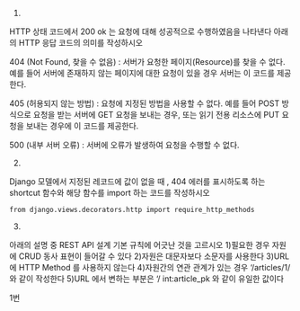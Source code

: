 

1.
HTTP 상태 코드에서 200 ok 는 요청에 대해 성공적으로 수행하였음을 나타낸다
아래의 HTTP 응답 코드의 의미를 작성하시오

404 (Not Found, 찾을 수 없음) : 서버가 요청한 페이지(Resource)를 찾을 수 없다. 예를 들어 서버에 존재하지 않는 페이지에 대한 요청이 있을 경우 서버는 이 코드를 제공한다.

405 (허용되지 않는 방법) : 요청에 지정된 방법을 사용할 수 없다. 예를 들어 POST 방식으로 요청을 받는 서버에 GET 요청을 보내는 경우, 또는 읽기 전용 리소스에 PUT 요청을 보내는 경우에 이 코드를 제공한다.

500 (내부 서버 오류) : 서버에 오류가 발생하여 요청을 수행할 수 없다.





2.
Django 모델에서 지정된 레코드에 값이 없을 때 , 404 에러를 표시하도록 하는 shortcut
함수와 해당 함수를 import 하는 코드를 작성하시오

```
from django.views.decorators.http import require_http_methods
```





3.

아래의 설명 중 REST API 설계 기본 규칙에 어긋난 것을 고르시오
1)필요한 경우 자원에 CRUD 동사 표현이 들어갈 수 있다
2)자원은 대문자보다 소문자를 사용한다
3)URL 에 HTTP Method 를 사용하지 않는다
4)자원간의 연관 관계가 있는 경우 ‘/articles/1/ 와 같이 작성한다
5)URL 에서 변하는 부분은 ‘/ int:article_pk 와 같이 유일한 값이다



1번